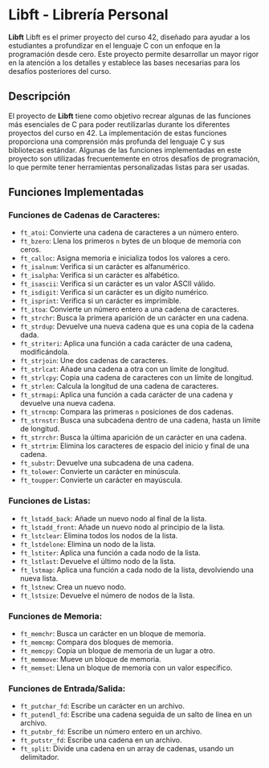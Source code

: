 # Libft - Librería Personal

**Libft** Libft es el primer proyecto del curso 42, diseñado para ayudar a los estudiantes a profundizar en el lenguaje C con un enfoque en la programación desde cero. Este proyecto permite desarrollar un mayor rigor en la atención a los detalles y establece las bases necesarias para los desafíos posteriores del curso.

## Descripción

El proyecto de **Libft** tiene como objetivo recrear algunas de las funciones más esenciales de C para poder reutilizarlas durante los diferentes proyectos del curso en 42. La implementación de estas funciones proporciona una comprensión más profunda del lenguaje C y sus bibliotecas estándar. Algunas de las funciones implementadas en este proyecto son utilizadas frecuentemente en otros desafíos de programación, lo que permite tener herramientas personalizadas listas para ser usadas.

## Funciones Implementadas

### Funciones de Cadenas de Caracteres:
- `ft_atoi`: Convierte una cadena de caracteres a un número entero.
- `ft_bzero`: Llena los primeros `n` bytes de un bloque de memoria con ceros.
- `ft_calloc`: Asigna memoria e inicializa todos los valores a cero.
- `ft_isalnum`: Verifica si un carácter es alfanumérico.
- `ft_isalpha`: Verifica si un carácter es alfabético.
- `ft_isascii`: Verifica si un carácter es un valor ASCII válido.
- `ft_isdigit`: Verifica si un carácter es un dígito numérico.
- `ft_isprint`: Verifica si un carácter es imprimible.
- `ft_itoa`: Convierte un número entero a una cadena de caracteres.
- `ft_strchr`: Busca la primera aparición de un carácter en una cadena.
- `ft_strdup`: Devuelve una nueva cadena que es una copia de la cadena dada.
- `ft_striteri`: Aplica una función a cada carácter de una cadena, modificándola.
- `ft_strjoin`: Une dos cadenas de caracteres.
- `ft_strlcat`: Añade una cadena a otra con un límite de longitud.
- `ft_strlcpy`: Copia una cadena de caracteres con un límite de longitud.
- `ft_strlen`: Calcula la longitud de una cadena de caracteres.
- `ft_strmapi`: Aplica una función a cada carácter de una cadena y devuelve una nueva cadena.
- `ft_strncmp`: Compara las primeras `n` posiciones de dos cadenas.
- `ft_strnstr`: Busca una subcadena dentro de una cadena, hasta un límite de longitud.
- `ft_strrchr`: Busca la última aparición de un carácter en una cadena.
- `ft_strtrim`: Elimina los caracteres de espacio del inicio y final de una cadena.
- `ft_substr`: Devuelve una subcadena de una cadena.
- `ft_tolower`: Convierte un carácter en minúscula.
- `ft_toupper`: Convierte un carácter en mayúscula.

### Funciones de Listas:
- `ft_lstadd_back`: Añade un nuevo nodo al final de la lista.
- `ft_lstadd_front`: Añade un nuevo nodo al principio de la lista.
- `ft_lstclear`: Elimina todos los nodos de la lista.
- `ft_lstdelone`: Elimina un nodo de la lista.
- `ft_lstiter`: Aplica una función a cada nodo de la lista.
- `ft_lstlast`: Devuelve el último nodo de la lista.
- `ft_lstmap`: Aplica una función a cada nodo de la lista, devolviendo una nueva lista.
- `ft_lstnew`: Crea un nuevo nodo.
- `ft_lstsize`: Devuelve el número de nodos de la lista.

### Funciones de Memoria:
- `ft_memchr`: Busca un carácter en un bloque de memoria.
- `ft_memcmp`: Compara dos bloques de memoria.
- `ft_memcpy`: Copia un bloque de memoria de un lugar a otro.
- `ft_memmove`: Mueve un bloque de memoria.
- `ft_memset`: Llena un bloque de memoria con un valor específico.

### Funciones de Entrada/Salida:
- `ft_putchar_fd`: Escribe un carácter en un archivo.
- `ft_putendl_fd`: Escribe una cadena seguida de un salto de línea en un archivo.
- `ft_putnbr_fd`: Escribe un número entero en un archivo.
- `ft_putstr_fd`: Escribe una cadena en un archivo.
- `ft_split`: Divide una cadena en un array de cadenas, usando un delimitador.
